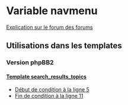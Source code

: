 # Variable navmenu
[Explication sur le forum des forums](http://forum.forumactif.com/t294113-listing-des-variables#navmenu)

## Utilisations dans les templates

### Version phpBB2

#### [Template search_results_topics](subsilver/search_results_topics.md)
* [Début de condition à la ligne 5](../subsilver/search_results_topics.tpl#L5)
* [Fin de condition à la ligne 11](../subsilver/search_results_topics.tpl#L11)